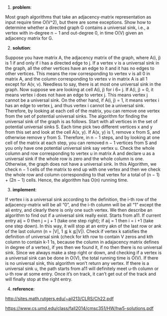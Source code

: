 1. **problem**:

Most graph algorithms that take an adjacency-matrix representation as input require time O(V^2), but there are some exceptions.
Show how to determine whether a directed graph G contains a universal sink, i.e., a vertex with in-degree n − 1 and out-degree 0, 
in time O(V) given an adjacency matrix for G.

2. **solution**:

Suppose you have matrix A, the adjacency matrix of the graph, where A(i, j)
is 1 if and only if i has a directed edge to j. If a vertex v is a universal sink in
the graph, all the other vertices have an edge to it and it has no edges to other
vertices. This means the row corresponding to vertex v is all 0 in matrix A, and
the column corresponding to vertex v in matrix A is all 1 except for A(v, v).
Needless to say, there is at most one universal sink in the graph.
Now suppose we are looking at cell A(i, j) for i 6= j. If A(i, j) = 0, it means
vertex i does not have an edge to vertex j. This means vertex j cannot be a
universal sink. On the other hand, if A(i, j) = 1, it means vertex i has an edge
to vertex j, and thus vertex i cannot be a universal sink. Therefore, by looking
at each cell of the matrix, you can remove one vertex from the set of potential
universal sinks.
The algorithm for finding the universal sink of the graph is as follows. Start with
all vertices in the set of potential universal sinks S. Each time pick two different
vertices x and y from this set and look at the cell A(x, y). If A(x, y) is 1, remove
x from S, and otherwise remove y from S. Therefore, in n − 1 steps, and by
looking at one cell of the matrix at each step, you can removed n − 1 vertices
from S and you only have one potential universal sink say vertex u. Check the
whole column and row corresponding to vertex u in matrix A and declare u as a
universal sink if the whole row is zero and the whole column is one. Otherwise,
the graph does not have a universal sink. In this Algorithm, we check n − 1
cells of the matrix to end up with one vertex and then we check the whole row
and column corresponding to that vertex for a total of (n − 1) + (2n − 1) cells.
Hence, the algorithm has O(n) running time.

3. **implement**:

If vertex i is a universal sink according to the definition, the i-th row of the adjacency-matrix will be all “0”, and the i-th column will be all “1” except the aii entry, and clearly there is only one such vertex. We then describe an algorithm to find out if a universal sink really exist.
Starts from a11. If current entry aij = 0 then j = j + 1 (take one step right); if aij = 1 then i = i +1 (take one step down). In this way, it will stop at an entry akn of the last row or ank of the last column (n = |V|, 1 ≦ k ≦|V|). Check if vertex k satisfies the definition of universal sink (check for kth row to contain V zeros and kth column to contain k-1 1s, because the column in adajacency matrix defines in degree of a vertex), if yes then we found it, if no then there is no universal sink. Since we always make a step right or down, and checking if a vertex is a universal sink can be done in O(V), the total running time is O(V).
If there is no universal sink, this algorithm won’t return any vertex. If there is a universal sink u, the path starts from a11 will definitely meet u-th column or u-th row at some entry. Once it’s on track, it can’t get out of the track and will finally stop at the right entry.

4. **reference**:

http://sites.math.rutgers.edu/~ajl213/CLRS/Ch22.pdf

https://www.cs.umd.edu/class/fall2014/cmsc351/HW/hw5-solutions.pdf
